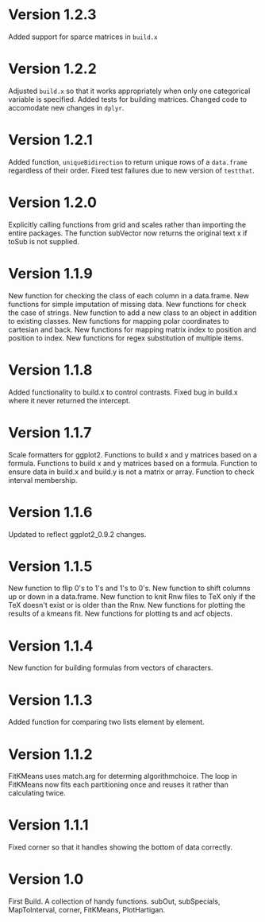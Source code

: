 # Version 1.2.3
Added support for sparce matrices in `build.x`

# Version 1.2.2
Adjusted `build.x` so that it works appropriately when only one categorical variable is specified.
Added tests for building matrices.
Changed code to accomodate new changes in `dplyr`.

# Version 1.2.1
Added function, `uniqueBidirection` to return unique rows of a `data.frame` regardless of their order.
Fixed test failures due to new version of `testthat`.

# Version 1.2.0
Explicitly calling functions from grid and scales rather than importing the entire packages.
The function subVector now returns the original text x if toSub is not supplied.

# Version 1.1.9
New function for checking the class of each column in a data.frame.
New functions for simple imputation of missing data.
New functions for check the case of strings.
New function to add a new class to an object in addition to existing classes.
New functions for mapping polar coordinates to cartesian and back.
New functions for mapping matrix index to position and position to index.
New functions for regex substitution of multiple items.

# Version 1.1.8
Added functionality to build.x to control contrasts.
Fixed bug in build.x where it never returned the intercept.

# Version 1.1.7
Scale formatters for ggplot2.
Functions to build x and y matrices based on a formula.
Functions to build x and y matrices based on a formula.
Function to ensure data in build.x and build.y is not a matrix or array.
Function to check interval membership.

# Version 1.1.6
Updated to reflect ggplot2_0.9.2 changes.

# Version 1.1.5
New function to flip 0's to 1's and 1's to 0's.
New function to shift columns up or down in a data.frame.
New function to knit Rnw files to TeX only if the TeX doesn't exist or is older than the Rnw.
New functions for plotting the results of a kmeans fit.
New functions for plotting ts and acf objects.

# Version 1.1.4
New function for building formulas from vectors of characters.

# Version 1.1.3
Added function for comparing two lists element by element.

# Version 1.1.2
FitKMeans uses match.arg for determing algorithmchoice.
The loop in FitKMeans now fits each partitioning once and reuses it rather than calculating twice.

# Version 1.1.1
Fixed corner so that it handles showing the bottom of data correctly.

# Version 1.0
First Build.
A collection of handy functions.
subOut, subSpecials, MapToInterval, corner, FitKMeans, PlotHartigan.